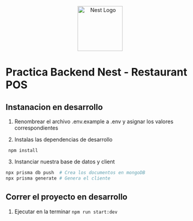 <p align="center">
  <a href="http://nestjs.com/" target="blank"><img src="https://nestjs.com/img/logo-small.svg" width="120" alt="Nest Logo" /></a>
</p>

# Practica Backend Nest - Restaurant POS
## Instanacion en desarrollo
1. Renombrear el archivo .env.example a .env y asignar los valores correspondientes

2. Instalas las dependencias de desarrollo 
```
 npm install
```

3. Instanciar nuestra base de datos y client 

```bash
npx prisma db push  # Crea los documentos en mongoDB
npx prisma generate # Genera el cliente
```

## Correr el proyecto en desarrollo 
1. Ejecutar en la terminar ```npm run start:dev```